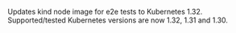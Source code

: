 Updates kind node image for e2e tests to Kubernetes 1.32. Supported/tested Kubernetes versions are now 1.32, 1.31 and 1.30.